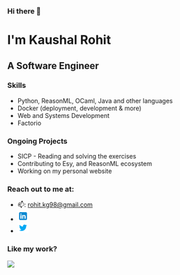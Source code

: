### Hi there 👋

I'm Kaushal Rohit
=============

## A Software Engineer

### Skills

- Python, ReasonML, OCaml, Java and other languages
- Docker (deployment, development & more)
- Web and Systems Development
- Factorio

### Ongoing Projects

- SICP - Reading and solving the exercises
- Contributing to Esy, and ReasonML ecosystem
- Working on my personal website

### Reach out to me at:
- 📫: rohit.kg98@gmail.com
- [<img alt="Kaushal Rohit | LinkedIN" width="24px" src="https://raw.githubusercontent.com/Hardik0307/Hardik0307/master/assets/icons8-linkedin.svg"/>](https://www.linkedin.com/in/kaushal-g-rohit/) 
- [<img  alt="Hardik's Twitter" width="24px" src="https://raw.githubusercontent.com/Hardik0307/Hardik0307/master/assets/icons8-twitter.svg" />
](https://twitter.com/rohit_kg98)

### Like my work?
[![](https://img.shields.io/static/v1?label=Buy%20Me%20A%20Coffee&message=Donate&style=for-the-badge)](https://rzp.io/l/SxppXXjDnE)

<!--
**rohitkg98/rohitkg98** is a ✨ _special_ ✨ repository because its `README.md` (this file) appears on your GitHub profile.
Here are some ideas to get you started:

- 🔭 I’m currently working on ...
- 🌱 I’m currently learning ...
- 👯 I’m looking to collaborate on ...
- 🤔 I’m looking for help with ...
- 💬 Ask me about ...
- 📫 How to reach me: ...
- 😄 Pronouns: ...
- ⚡ Fun fact: ...
-->
